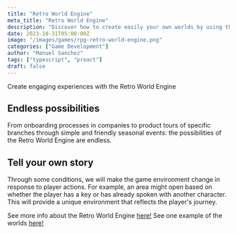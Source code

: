 ```yaml
---
title: "Retro World Engine"
meta_title: "Retro World Engine"
description: "Discover how to create easily your own worlds by using this engine"
date: 2023-10-31T05:00:00Z
image: "/images/games/rpg-retro-world-engine.png"
categories: ["Game Development"]
author: "Manuel Sanchez"
tags: ["typescript", "preact"]
draft: false
---
```


Create engaging experiences with the Retro World Engine

## Endless possibilities

From onboarding processes in companies to product tours of specific branches through simple and friendly seasonal events: the possibilities of the Retro World Engine are endless.

## Tell your own story

Through some conditions, we will make the game environment change in response to player actions. For example, an area might open based on whether the player has a key or has already spoken with another character. This will provide a unique environment that reflects the player's journey.

See more info about the Retro World Engine <a rel="nofollow noopener" href="https://www.retroworldengine.com/" target="_blank">here!</a>
See one example of the worlds <a href="https://ts-rpg-game.vercel.app/demo/capcom.html" target="_blank">here!</a>
